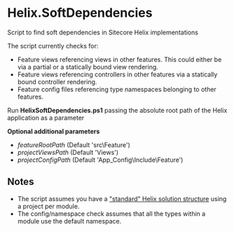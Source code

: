 # Helix.SoftDependencies
Script to find soft dependencies in Sitecore Helix implementations

The script currently checks for:

- Feature views referencing views in other features. This could either be via a partial or a statically bound view rendering.
- Feature views referencing controllers in other features via a statically bound controller rendering.
- Feature config files referencing type namespaces belonging to other features. 


Run **HelixSoftDependencies.ps1** passing the absolute root path of the Helix application as a parameter

**Optional additional parameters**
- *featureRootPath* (Default 'src\Feature') 
- *projectViewsPath* (Default 'Views') 
- *projectConfigPath* (Default 'App_Config\Include\Feature') 

## Notes
- The script assumes you have a ["standard" Helix solution structure](https://github.com/Sitecore/Helix.Examples/tree/master/examples/helix-basic-tds) using a project per module.
- The config/namespace check assumes that all the types within a module use the default namespace.
